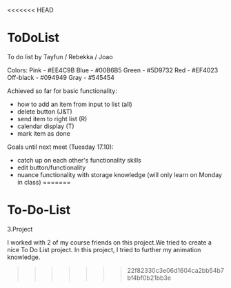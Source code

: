 <<<<<<< HEAD
# ToDoList

To do list by Tayfun / Rebekka / Joao

Colors:
Pink - #EE4C9B
Blue - #00B6B5
Green - #5D9732
Red - #EF4023
Off-black - #094949
Gray - #545454



Achieved so far for basic functionality:
- how to add an item from input to list (all)
- delete button (J&T)
- send item to right list (R)
- calendar display (T)
- mark item as done
 
Goals until next meet (Tuesday 17.10):
- catch up on each other's functionality skills
- edit button/functionality
- nuance functionality with storage knowledge (will only learn on Monday in class)
=======
# To-Do-List
3.Project

I worked with 2 of my course friends on this project.We tried to create a nice To Do List project. In this project, I tried to further my animation knowledge.
>>>>>>> 22f82330c3e06d1604ca2bb54b7bf4bf0b21bb3e

